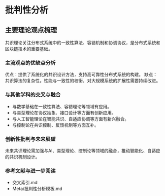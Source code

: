# 批判性分析

## 主要理论观点梳理

共识理论关注分布式系统中的一致性算法、容错机制和协调协议，是分布式系统和区块链技术的重要基础。

### 主流观点的优缺点分析

优点：提供了系统化的共识设计方法，支持高可靠性分布式系统的构建。
缺点：共识算法的复杂性，性能与一致性的权衡，对大规模系统的扩展性需要持续改进。

### 与其他学科的交叉与融合

- 与数学基础在一致性算法、容错理论等领域有应用。
- 与类型理论在协议抽象、接口设计等方面有创新应用。
- 与人工智能理论在智能共识、自适应协调等方面有新兴融合。
- 与控制论在共识控制、反馈机制等方面互补。

### 创新性批判与未来展望

未来共识理论需加强与AI、类型理论、控制论等领域的融合，推动智能化、自适应的共识机制设计。

### 参考文献与进一步阅读

- 交叉索引.md
- Meta/批判性分析模板.md
